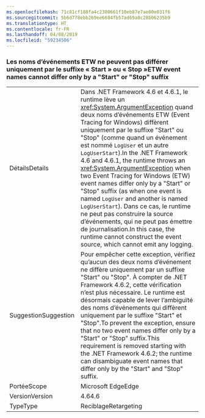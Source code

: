 ```yaml
---
ms.openlocfilehash: 71c81cf188fa4c2300661f10eb87e7ae00e031f6
ms.sourcegitcommit: 5b6d778ebb269ee6684fb57ad69a8c28b06235b9
ms.translationtype: HT
ms.contentlocale: fr-FR
ms.lasthandoff: 04/08/2019
ms.locfileid: "59234506"
---
```

### <a name="etw-event-names-cannot-differ-only-by-a-start-or-stop-suffix"></a><span data-ttu-id="73c43-101">Les noms d’événements ETW ne peuvent pas différer uniquement par le suffixe « Start » ou « Stop »</span><span class="sxs-lookup"><span data-stu-id="73c43-101">ETW event names cannot differ only by a "Start" or "Stop" suffix</span></span>

|   |   |
|---|---|
|<span data-ttu-id="73c43-102">Détails</span><span class="sxs-lookup"><span data-stu-id="73c43-102">Details</span></span>|<span data-ttu-id="73c43-103">Dans .NET Framework 4.6 et 4.6.1, le runtime lève un <xref:System.ArgumentException> quand deux noms d’événements ETW (Event Tracing for Windows) diffèrent uniquement par le suffixe &quot;Start&quot; ou &quot;Stop&quot; (comme quand un événement est nommé <code>LogUser</code> et un autre <code>LogUserStart</code>).</span><span class="sxs-lookup"><span data-stu-id="73c43-103">In the .NET Framework 4.6 and 4.6.1, the runtime throws an <xref:System.ArgumentException> when two Event Tracing for Windows (ETW) event names differ only by a &quot;Start&quot; or &quot;Stop&quot; suffix (as when one event is named <code>LogUser</code> and another is named <code>LogUserStart</code>).</span></span> <span data-ttu-id="73c43-104">Dans ce cas, le runtime ne peut pas construire la source d’événements, qui ne peut pas émettre de journalisation.</span><span class="sxs-lookup"><span data-stu-id="73c43-104">In this case, the runtime cannot construct the event source, which cannot emit any logging.</span></span>|
|<span data-ttu-id="73c43-105">Suggestion</span><span class="sxs-lookup"><span data-stu-id="73c43-105">Suggestion</span></span>|<span data-ttu-id="73c43-106">Pour empêcher cette exception, vérifiez qu’aucun des deux noms d’événement ne diffère uniquement par un suffixe &quot;Start&quot; ou &quot;Stop&quot;. À compter de .NET Framework 4.6.2, cette vérification n’est plus nécessaire. Le runtime est désormais capable de lever l’ambiguïté des noms d’événements qui diffèrent uniquement par le suffixe &quot;Start&quot; et &quot;Stop&quot;.</span><span class="sxs-lookup"><span data-stu-id="73c43-106">To prevent the exception, ensure that no two event names differ only by a &quot;Start&quot; or &quot;Stop&quot; suffix.This requirement is removed starting with the .NET Framework 4.6.2; the runtime can disambiguate event names that differ only by the &quot;Start&quot; and &quot;Stop&quot; suffix.</span></span>|
|<span data-ttu-id="73c43-107">Portée</span><span class="sxs-lookup"><span data-stu-id="73c43-107">Scope</span></span>|<span data-ttu-id="73c43-108">Microsoft Edge</span><span class="sxs-lookup"><span data-stu-id="73c43-108">Edge</span></span>|
|<span data-ttu-id="73c43-109">Version</span><span class="sxs-lookup"><span data-stu-id="73c43-109">Version</span></span>|<span data-ttu-id="73c43-110">4.6</span><span class="sxs-lookup"><span data-stu-id="73c43-110">4.6</span></span>|
|<span data-ttu-id="73c43-111">Type</span><span class="sxs-lookup"><span data-stu-id="73c43-111">Type</span></span>|<span data-ttu-id="73c43-112">Reciblage</span><span class="sxs-lookup"><span data-stu-id="73c43-112">Retargeting</span></span>|
